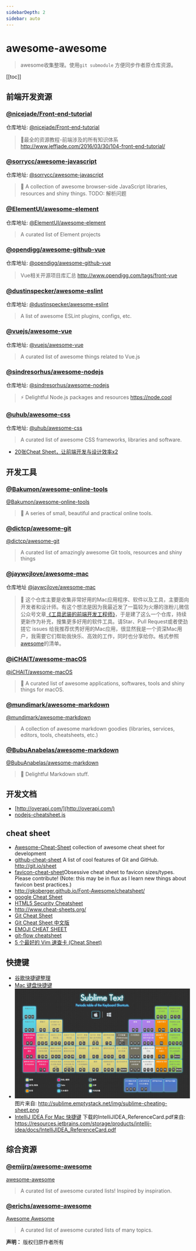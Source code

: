 ```yaml
---
sidebarDepth: 2
sidebar: auto
---
```

# awesome-awesome #

> awesome收集整理。使用`git submodule` 方便同步作者原仓库资源。

[[toc]]

## 前端开发资源 ##

### [@nicejade/Front-end-tutorial](/fe/nicejade-Front-end-tutorial/)
仓库地址: [@nicejade/Front-end-tutorial](https://github.com/nicejade/Front-end-tutorial)
> 🐼最全的资源教程-前端涉及的所有知识体系 http://www.jeffjade.com/2016/03/30/104-front-end-tutorial/



### [@sorrycc/awesome-javascript](/fe/sorrycc-awesome-javascript/)
仓库地址: [@sorrycc/awesome-javascript](https://github.com/sorrycc/awesome-javascript)
>🐢 A collection of awesome browser-side JavaScript libraries, resources and shiny things.
TODO: 解析问题



### [@ElementUI/awesome-element](/fe/ElementUI-awesome-element/)
仓库地址: [@ElementUI/awesome-element](https://github.com/ElementUI/awesome-element)
>A curated list of Element projects


### [@opendigg/awesome-github-vue](/fe/opendigg-awesome-github-vue/)
仓库地址: [@opendigg/awesome-github-vue](git@github.com:opendigg/awesome-github-vue.git)
> Vue相关开源项目库汇总 http://www.opendigg.com/tags/front-vue



### [@dustinspecker/awesome-eslint](/fe/dustinspecker-awesome-eslint/)
仓库地址: [@dustinspecker/awesome-eslint](git@github.com:dustinspecker/awesome-eslint.git)
>A list of awesome ESLint plugins, configs, etc.


### [@vuejs/awesome-vue](/fe/vuejs-awesome-vue/)
仓库地址: [@vuejs/awesome-vue](https://github.com/vuejs/awesome-vue/)
>A curated list of awesome things related to Vue.js



### [@sindresorhus/awesome-nodejs](/fe/sindresorhus-awesome-nodejs/)
仓库地址: [@sindresorhus/awesome-nodejs](https://github.com/sindresorhus/awesome-nodejs)
>⚡️ Delightful Node.js packages and resources https://node.cool


### [@uhub/awesome-css](/fe/uhub-awesome-css/)
仓库地址: [@uhub/awesome-css](https://github.com/uhub/awesome-css)
>A curated list of awesome CSS frameworks, libraries and software.

- [20张Cheat Sheet，让前端开发与设计效率x2](http://www.jianshu.com/p/bf266ec5a244)



## 开发工具 ##
### [@Bakumon/awesome-online-tools](/tools/Bakumon-awesome-online-tools/)
[@Bakumon/awesome-online-tools](https://github.com/Bakumon/awesome-online-tools)
>🔨 A series of small, beautiful and practical online tools.


### [@dictcp/awesome-git](/tools/dictcp-awesome-git/)
[@dictcp/awesome-git](https://github.com/dictcp/awesome-git)
>A curated list of amazingly awesome Git tools, resources and shiny things


### [@jaywcjlove/awesome-mac](/tools/jaywcjlove-awesome-mac/)
仓库地址 [@jaywcjlove/awesome-mac](https://github.com/jaywcjlove/awesome-mac/blob/master/README-zh.md)
> 这个仓库主要是收集非常好用的Mac应用程序、软件以及工具，主要面向开发者和设计师。有这个想法是因为我最近发了一篇较为火爆的涨粉儿微信公众号文章[《工具武装的前端开发工程师》](https://mp.weixin.qq.com/s?__biz=MzAwNzgxMjYzMA==&mid=2649129466&idx=1&sn=e50f0049b096cf28b7cf707a4b5adb33#rd)，于是建了这么一个仓库，持续更新作为补充，搜集更多好用的软件工具。请Star、Pull Request或者使劲搓它 issues 给我推荐优秀好用的Mac应用，很显然我是一个资深Mac用户，我需要它们帮助我快乐、高效的工作，同时也分享给你。格式参照[awesome](https://github.com/sindresorhus/awesome)的清单。


### [@iCHAIT/awesome-macOS](/tools/iCHAIT-awesome-macOS/)
[@iCHAIT/awesome-macOS](https://github.com/iCHAIT/awesome-macOS)
> A curated list of awesome applications, softwares, tools and shiny things for macOS.


### [@mundimark/awesome-markdown](/tools/mundimark-awesome-markdown/)
[@mundimark/awesome-markdown](https://github.com/mundimark/awesome-markdown)
> A collection of awesome markdown goodies (libraries, services, editors, tools, cheatsheets, etc.)


### [@BubuAnabelas/awesome-markdown](/tools/BubuAnabelas-awesome-markdown/)
[@BubuAnabelas/awesome-markdown](https://github.com/BubuAnabelas/awesome-markdown)
> 📝 Delightful Markdown stuff.



## 开发文档 ##
- [http://overapi.com/](http://overapi.com/)
- [nodejs-cheatsheet.js](https://gist.github.com/LeCoupa/985b82968d8285987dc3)

## cheat sheet ##
- [Awesome-Cheat-Sheet](https://github.com/yuxingxin/Awesome-Cheat-Sheet) collection of awesome cheat sheet for development
- [github-cheat-sheet](git@github.com:tiimgreen/github-cheat-sheet.git) A list of cool features of Git and GitHub. http://git.io/sheet
- [favicon-cheat-sheet](https://github.com/audreyr/favicon-cheat-sheet)Obsessive cheat sheet to favicon sizes/types. Please contribute! (Note: this may be in flux as I learn new things about favicon best practices.)
- http://gkoberger.github.io/Font-Awesome/cheatsheet/
- [google Cheat Sheet](https://www.google.co.jp/search?q=Cheat+Sheet&newwindow=1&safe=strict&sa=N&tbm=isch&imgil=h7r2Uau5OJ3jzM%253A%253BwKs-IMMGbwRTiM%253Bhttp%25253A%25252F%25252Fwww.cheat-sheets.org%25252F&source=iu&pf=m&fir=h7r2Uau5OJ3jzM%253A%252CwKs-IMMGbwRTiM%252C_&usg=__j8qm6Lswuc-XPhSLgJaKsJ6ZuYQ%3D&biw=1280&bih=726&ved=0ahUKEwiMqtKeiJPUAhXHULwKHcFSBGIQyjcIRg&ei=TAIrWYzUIceh8QXBpZGQBg#imgrc=_)
- [HTML5 Security Cheatsheet](http://html5sec.org/#html5)
- http://www.cheat-sheets.org/
- [Git Cheat Sheet](https://www.git-tower.com/blog/git-cheat-sheet/)
- [Git Cheat Sheet 中文版](https://github.com/flyhigher139/Git-Cheat-Sheet)
- [EMOJI CHEAT SHEET](https://www.webpagefx.com/tools/emoji-cheat-sheet/)
- [git-flow cheatsheet](http://danielkummer.github.io/git-flow-cheatsheet/)
- [5 个最好的 Vim 速查卡 (Cheat Sheet)](https://mp.weixin.qq.com/s/Dvq8R6cCdk2cGjkACER8Rg)

## 快捷键 ##

- [谷歌快捷键整理](https://github.com/dianjie/chromeShortcuts)
- [Mac 键盘快捷键](https://support.apple.com/zh-cn/HT201236)
- [![](./shortcut/source/sublime-cheating-sheet.jpeg)](http://sublime.emptystack.net/)  图片来自: http://sublime.emptystack.net/img/sublime-cheating-sheet.png
- [IntelliJ IDEA For Mac 快捷键](http://wiki.jikexueyuan.com/project/intellij-idea-tutorial/keymap-mac-introduce.html) 下载的IntelliJIDEA_ReferenceCard.pdf来自: https://resources.jetbrains.com/storage/products/intellij-idea/docs/IntelliJIDEA_ReferenceCard.pdf


## 综合资源 ##
### [@emijrp/awesome-awesome](/awesome/emijrp-awesome-awesome/)
[awesome-awesome](https://github.com/erichs/awesome-awesome)
> A curated list of awesome curated lists! Inspired by inspiration.


### [@erichs/awesome-awesome](/awesome/erichs-awesome-awesome/)
[Awesome Awesome](https://github.com/emijrp/awesome-awesome)
> A curated list of awesome curated lists of many topics.

**声明：** 版权归原作者所有

